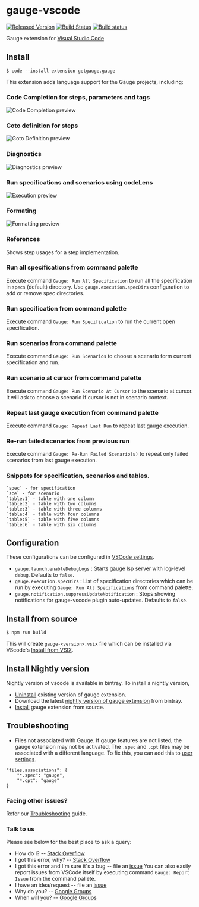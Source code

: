 # gauge-vscode

[![Released Version](https://vsmarketplacebadge.apphb.com/version-short/getgauge.gauge.svg)](https://marketplace.visualstudio.com/items?itemName=getgauge.gauge)
[![Build Status](https://travis-ci.org/getgauge/gauge-vscode.svg?branch=master)](https://travis-ci.org/getgauge/gauge-vscode)
[![Build status](https://ci.appveyor.com/api/projects/status/w9rjq31rqnru66fi?svg=true)](https://ci.appveyor.com/project/getgauge/gauge-vscode)

Gauge extension for [Visual Studio Code](https://code.visualstudio.com/)

## Install

```
$ code --install-extension getgauge.gauge
```

This extension adds language support for the Gauge projects, including:

### Code Completion for steps, parameters and tags
![Code Completion preview](https://raw.githubusercontent.com/getgauge/gauge-vscode/master/images/autocomplete.gif)

### Goto definition for steps
![Goto Definition preview](https://raw.githubusercontent.com/getgauge/gauge-vscode/master/images/gotoDefinition.gif)

### Diagnostics
![Diagnostics preview](https://raw.githubusercontent.com/getgauge/gauge-vscode/master/images/diagnostics.gif)

### Run specifications and scenarios using codeLens
![Execution preview](https://raw.githubusercontent.com/getgauge/gauge-vscode/master/images/execute.gif)

### Formating
![Formatting preview](https://raw.githubusercontent.com/getgauge/gauge-vscode/master/images/format.gif)
### References

Shows step usages for a step implementation.
	
### Run all specifications from command palette

Execute command `Gauge: Run All Specification` to run all the specification in `specs` (default) directory. Use `gauge.execution.specDirs` configuration to add or remove spec directories.

### Run specification from command palette

Execute command `Gauge: Run Specification` to run the current open specification.

### Run scenarios from command palette

Execute command `Gauge: Run Scenarios` to choose a scenario form current specification and run.
	
### Run scenario at cursor from command palette

Execute command `Gauge: Run Scenario At Cursor` to the scenario at cursor. It will ask to choose a scenario If cursor is not in scenario context.

### Repeat last gauge execution from command palette

Execute command `Gauge: Repeat Last Run` to repeat last gauge execution.
	
### Re-run failed scenarios from previous run

Execute command `Gauge: Re-Run Failed Scenario(s)` to repeat only failed scenarios from last gauge execution.

### Snippets for specification, scenarios and tables.
	`spec` - for specification
	`sce` - for scenario
	`table:1` - table with one column
	`table:2` - table with two columns
	`table:3` - table with three columns
	`table:4` - table with four columns
	`table:5` - table with five columns
	`table:6` - table with six columns

## Configuration

These configurations can be configured in [VSCode settings](https://code.visualstudio.com/docs/getstarted/settings).
* `gauge.launch.enableDebugLogs` :  Starts gauge lsp server with log-level `debug`. Defaults to `false`.
* `gauge.execution.specDirs` : List of specification directories which can be run by executing `Gauge: Run All Specifications` from command palette.
* `gauge.notification.suppressUpdateNotification` :  Stops showing notifications for gauge-vscode plugin auto-updates. Defaults to `false`.

## Install from source

```shell
$ npm run build
```

This will create `gauge-<version>.vsix` file which can be installed via VScode's [Install from VSIX](https://code.visualstudio.com/docs/editor/extension-gallery#_install-from-a-vsix).

## Install Nightly version

Nightly version of vscode is available in bintray. To install a nightly version,
- [Uninstall](https://code.visualstudio.com/docs/editor/extension-gallery#_manage-extensions) existing version of gauge extension.
- Download the latest [nightly version of gauge extension](https://bintray.com/gauge/gauge-vscode/Nightly/_latestVersion) from bintray.
- [Install](https://code.visualstudio.com/docs/editor/extension-gallery#_install-from-a-vsix) gauge extension from source.

## Troubleshooting

- Files not associated with Gauge.
If gauge features are not listed, the gauge extension may not be activated. The `.spec` and `.cpt` files may be associated with a different language. To fix this, you can add this to [user settings](https://code.visualstudio.com/docs/getstarted/settings).
```
"files.associations": {
	"*.spec": "gauge",
	"*.cpt": "gauge"
}
```
### Facing other issues?

Refer our [Troubleshooting](https://docs.getgauge.io/troubleshooting.html) guide.

### Talk to us

Please see below for the best place to ask a query:

- How do I? -- [Stack Overflow](https://stackoverflow.com/questions/ask?tags=getgauge)
- I got this error, why? -- [Stack Overflow](https://stackoverflow.com/questions/ask?tags=getgauge)
- I got this error and I'm sure it's a bug -- file an [issue](https://github.com/getgauge/gauge-vscode/issues)
	You can also easily report issues from VSCode itself by executing command `Gauge: Report Issue` from the command pallete.
- I have an idea/request -- file an [issue](https://github.com/getgauge/gauge-vscode/issues)
- Why do you? -- [Google Groups](https://groups.google.com/forum/#!forum/getgauge)
- When will you? -- [Google Groups](https://groups.google.com/forum/#!forum/getgauge)
